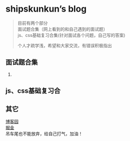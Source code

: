 # shipskunkun’s  blog

>目前有两个部分  
>面试题合集（网上看到的和自己遇到的面试题）  
>js、css基础复习合集(针对面试各个问题，自己写的答案)
>
>个人才疏学浅，希望和大家交流，有错误积极指出


## 面试题合集
1.

## js、css基础复习合







## 其它
[博客园](https://www.cnblogs.com/shipskunkun/)  
[掘金](https://juejin.im/user/59351d4ea0bb9f0058e7f6eb)  
吊车尾也不能放弃，给自己打气，加油！